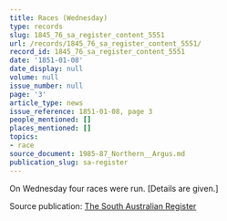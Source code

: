 ```yaml
---
title: Races (Wednesday)
type: records
slug: 1845_76_sa_register_content_5551
url: /records/1845_76_sa_register_content_5551/
record_id: 1845_76_sa_register_content_5551
date: '1851-01-08'
date_display: null
volume: null
issue_number: null
page: '3'
article_type: news
issue_reference: 1851-01-08, page 3
people_mentioned: []
places_mentioned: []
topics:
- race
source_document: 1985-87_Northern__Argus.md
publication_slug: sa-register
---
```


On Wednesday four races were run.  [Details are given.]

Source publication: [The South Australian Register](/publications/sa-register/)
